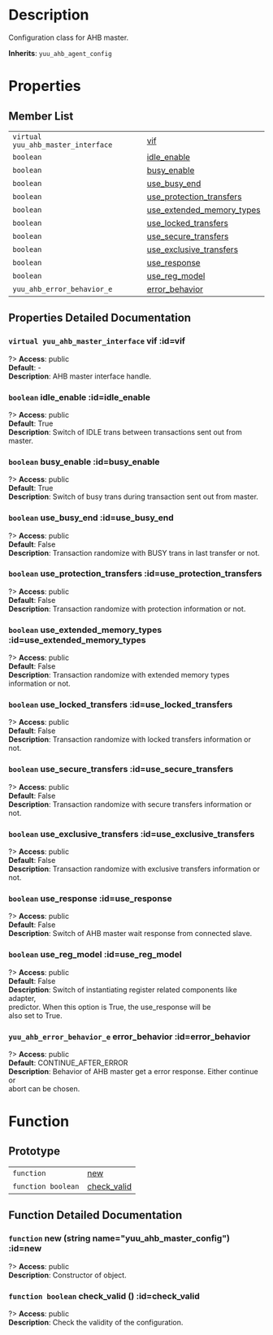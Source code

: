 # Description

Configuration class for AHB master.  

**Inherits**: ``yuu_ahb_agent_config``

# Properties

## Member List

| | |
| - | - |
| `virtual yuu_ahb_master_interface` | [vif](#vif) |
| `boolean` | [idle_enable](#idle_enable) |
| `boolean` | [busy_enable](#busy_enable) |
| `boolean` | [use_busy_end](#use_busy_end) |
| `boolean` | [use_protection_transfers](#use_protection_transfers) |
| `boolean` | [use_extended_memory_types](#use_extended_memory_types) |
| `boolean` | [use_locked_transfers](#use_locked_transfers) |
| `boolean` | [use_secure_transfers](#use_secure_transfers) |
| `boolean` | [use_exclusive_transfers](#use_exclusive_transfers) |
| `boolean` | [use_response](#use_response) |
| `boolean` | [use_reg_model](#use_reg_model) |
| `yuu_ahb_error_behavior_e` | [error_behavior](#error_behavior) |

## Properties Detailed Documentation

### `virtual yuu_ahb_master_interface` vif :id=vif

?> **Access**: public  
**Default**: -  
**Description**: AHB master interface handle.  


### `boolean` idle_enable :id=idle_enable

?> **Access**: public  
**Default**: True  
**Description**: Switch of IDLE trans between transactions sent out from master.  


### `boolean` busy_enable :id=busy_enable

?> **Access**: public  
**Default**: True  
**Description**: Switch of busy trans during transaction sent out from master.  


### `boolean` use_busy_end :id=use_busy_end

?> **Access**: public  
**Default**: False  
**Description**: Transaction randomize with BUSY trans in last transfer or not.  


### `boolean` use_protection_transfers :id=use_protection_transfers

?> **Access**: public  
**Default**: False  
**Description**: Transaction randomize with protection information or not.  


### `boolean` use_extended_memory_types :id=use_extended_memory_types

?> **Access**: public  
**Default**: False  
**Description**: Transaction randomize with extended memory types information or not.  


### `boolean` use_locked_transfers :id=use_locked_transfers

?> **Access**: public  
**Default**: False  
**Description**: Transaction randomize with locked transfers information or not.  


### `boolean` use_secure_transfers :id=use_secure_transfers

?> **Access**: public  
**Default**: False  
**Description**: Transaction randomize with secure transfers information or not.  


### `boolean` use_exclusive_transfers :id=use_exclusive_transfers

?> **Access**: public  
**Default**: False  
**Description**: Transaction randomize with exclusive transfers information or not.  


### `boolean` use_response :id=use_response

?> **Access**: public  
**Default**: False  
**Description**: Switch of AHB master wait response from connected slave.  


### `boolean` use_reg_model :id=use_reg_model

?> **Access**: public  
**Default**: False  
**Description**: Switch of instantiating register related components like adapter,  
predictor. When this option is True, the use_response will be  
also set to True.  


### `yuu_ahb_error_behavior_e` error_behavior :id=error_behavior

?> **Access**: public  
**Default**: CONTINUE_AFTER_ERROR  
**Description**: Behavior of AHB master get a error response. Either continue or  
abort can be chosen.  


# Function

## Prototype

| | |
| - | - |
| `function` | [new](#new) |
| `function boolean` | [check_valid](#check_valid) |

## Function Detailed Documentation

### `function` new (string name="yuu_ahb_master_config") :id=new

?> **Access**: public  
**Description**: Constructor of object.  


### `function boolean` check_valid () :id=check_valid

?> **Access**: public  
**Description**: Check the validity of the configuration.  



